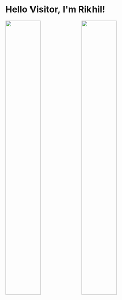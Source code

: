 # Hello Visitor, I'm Rikhil!

<img align="left" width="47%" src="https://github-readme-stats.vercel.app/api?username=rikzsky14&show_icons=true&theme=radical" />

<img align="left" width="47%" src="https://github-readme-stats.vercel.app/api/top-langs/?username=rikzsky14&layout=compact" />

